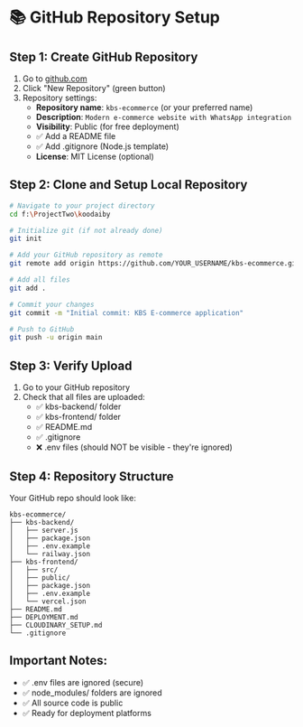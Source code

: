 # 📚 GitHub Repository Setup

## Step 1: Create GitHub Repository

1. Go to [github.com](https://github.com)
2. Click "New Repository" (green button)
3. Repository settings:
   - **Repository name**: `kbs-ecommerce` (or your preferred name)
   - **Description**: `Modern e-commerce website with WhatsApp integration`
   - **Visibility**: Public (for free deployment)
   - ✅ Add a README file
   - ✅ Add .gitignore (Node.js template)
   - **License**: MIT License (optional)

## Step 2: Clone and Setup Local Repository

```bash
# Navigate to your project directory
cd f:\ProjectTwo\koodaiby

# Initialize git (if not already done)
git init

# Add your GitHub repository as remote
git remote add origin https://github.com/YOUR_USERNAME/kbs-ecommerce.git

# Add all files
git add .

# Commit your changes
git commit -m "Initial commit: KBS E-commerce application"

# Push to GitHub
git push -u origin main
```

## Step 3: Verify Upload

1. Go to your GitHub repository
2. Check that all files are uploaded:
   - ✅ kbs-backend/ folder
   - ✅ kbs-frontend/ folder
   - ✅ README.md
   - ✅ .gitignore
   - ❌ .env files (should NOT be visible - they're ignored)

## Step 4: Repository Structure

Your GitHub repo should look like:
```
kbs-ecommerce/
├── kbs-backend/
│   ├── server.js
│   ├── package.json
│   ├── .env.example
│   └── railway.json
├── kbs-frontend/
│   ├── src/
│   ├── public/
│   ├── package.json
│   ├── .env.example
│   └── vercel.json
├── README.md
├── DEPLOYMENT.md
├── CLOUDINARY_SETUP.md
└── .gitignore
```

## Important Notes:
- ✅ .env files are ignored (secure)
- ✅ node_modules/ folders are ignored
- ✅ All source code is public
- ✅ Ready for deployment platforms